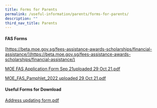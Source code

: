 ```yaml
---
title: Forms for Parents
permalink: /useful-information/parents/forms-for-parents/
description: ""
third_nav_title: Parents
---
```

#### FAS Forms

[https://beta.moe.gov.sg/fees-assistance-awards-scholarships/financial-assistance/](https://beta.moe.gov.sg/fees-assistance-awards-scholarships/financial-assistance/)

[MOE FAS Application Form Sep 21uploaded 29 Oct 21.pdf](/files/MOE%20FAS%20Application%20Form%20Sep%2021uploaded%2029%20Oct%2021.pdf)

[MOE\_FAS\_Pamphlet\_2022 uploaded 29 Oct 21.pdf](/files/MOE_FAS_Pamphlet_2022%20uploaded%2029%20Oct%2021.pdf)  

  

#### Useful Forms for Download

[Address updating form.pdf](/files/Address%20updating%20form.pdf)